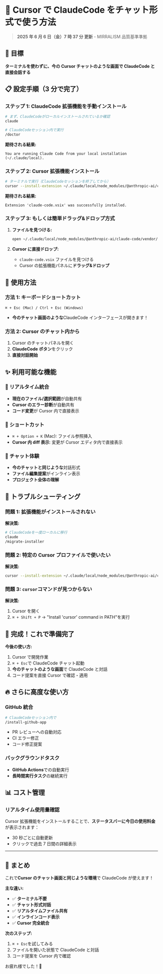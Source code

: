 # 🚀 Cursor で ClaudeCode をチャット形式で使う方法

> **2025 年 6 月 6 日（金）7 時 37 分 更新** - MIRRALISM 品質基準準拠

## 🎯 目標

**ターミナルを使わずに、今の Cursor チャットのような画面で ClaudeCode と直接会話する**

## 📋 設定手順（3 分で完了）

### ステップ 1: ClaudeCode 拡張機能を手動インストール

```bash
# まず、ClaudeCodeがローカルインストールされているか確認
claude

# ClaudeCodeセッション内で実行
/doctor
```

**期待される結果:**

```
You are running Claude Code from your local installation (~/.claude/local).
```

### ステップ 2: Cursor 拡張機能インストール

```bash
# ターミナルで実行（ClaudeCodeセッションを終了してから）
cursor --install-extension ~/.claude/local/node_modules/@anthropic-ai/claude-code/vendor/claude-code.vsix
```

**期待される結果:**

```
Extension 'claude-code.vsix' was successfully installed.
```

### ステップ 3: もしくは簡単ドラッグ&ドロップ方式

1. **ファイルを見つける:**

   ```bash
   open ~/.claude/local/node_modules/@anthropic-ai/claude-code/vendor/
   ```

2. **Cursor に直接ドロップ:**
   - `claude-code.vsix` ファイルを見つける
   - Cursor の拡張機能パネルに**ドラッグ&ドロップ**

## 🎉 使用方法

### 方法 1: キーボードショートカット

```
⌘ + Esc (Mac) / Ctrl + Esc (Windows)
```

- **今のチャット画面のような**ClaudeCode インターフェースが開きます！

### 方法 2: Cursor のチャット内から

1. Cursor のチャットパネルを開く
2. **ClaudeCode ボタン**をクリック
3. **直接対話開始**

## ✨ 利用可能な機能

### 🔄 **リアルタイム統合**

- **現在のファイル/選択範囲**が自動共有
- **Cursor のエラー診断**が自動共有
- **コード変更**が Cursor 内で直接表示

### 🎯 **ショートカット**

- `⌘ + Option + K` (Mac): ファイル参照挿入
- **Cursor 内 diff 表示**: 変更が Cursor エディタ内で直接表示

### 💬 **チャット体験**

- **今のチャットと同じような**対話形式
- **ファイル編集提案**がインライン表示
- **プロジェクト全体の理解**

## 🔧 トラブルシューティング

### 問題 1: 拡張機能がインストールされない

**解決策:**

```bash
# ClaudeCodeを一度ローカルに移行
claude
/migrate-installer
```

### 問題 2: 特定の Cursor プロファイルで使いたい

**解決策:**

```bash
cursor --install-extension ~/.claude/local/node_modules/@anthropic-ai/claude-code/vendor/claude-code.vsix --profile "プロファイル名"
```

### 問題 3: `cursor`コマンドが見つからない

**解決策:**

1. Cursor を開く
2. `⌘ + Shift + P` → "Install 'cursor' command in PATH"を実行

## 🎯 **完成！これで準備完了**

**今後の使い方:**

1. Cursor で開発作業
2. `⌘ + Esc`で ClaudeCode チャット起動
3. **今のチャットのような画面**で ClaudeCode と対話
4. コード提案を直接 Cursor で確認・適用

## 🔥 **さらに高度な使い方**

### GitHub 統合

```bash
# ClaudeCodeセッション内で
/install-github-app
```

- PR レビューへの自動対応
- CI エラー修正
- コード修正提案

### バックグラウンドタスク

- **GitHub Actions**での自動実行
- **長時間実行タスク**の継続実行

## 📊 **コスト管理**

### リアルタイム使用量確認

Cursor 拡張機能をインストールすることで、**ステータスバーに今日の使用料金**が表示されます：

- 30 秒ごとに自動更新
- クリックで過去 7 日間の詳細表示

---

## 🎉 **まとめ**

これで**Cursor のチャット画面と同じような環境**で ClaudeCode が使えます！

**主な違い:**

- ✅ **ターミナル不要**
- ✅ **チャット形式対話**
- ✅ **リアルタイムファイル共有**
- ✅ **インラインコード表示**
- ✅ **Cursor 完全統合**

**次のステップ:**

1. `⌘ + Esc`を試してみる
2. ファイルを開いた状態で ClaudeCode と対話
3. コード提案を Cursor 内で確認

お疲れ様でした！🎊
